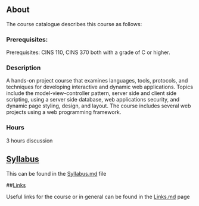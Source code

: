 ## About

The course catalogue describes this course as follows:

### Prerequisites:
Prerequisites: CINS 110, CINS 370 both with a grade of C or higher.

### Description

   A hands-on project course that examines languages, tools, protocols, and techniques for developing interactive and dynamic web applications. Topics include the model-view-controller pattern, server side and client side scripting, using a server side database, web applications security, and dynamic page styling, design, and layout. The course includes several web projects using a web programming framework.

### Hours
   3 hours discussion

## [Syllabus](https://github.com/CSUChico-CINS465/CINS465-Course-Materials/blob/master/Syllabus.md "CINS465 Syllabus")

This can be found in the [Syllabus.md](https://github.com/CSUChico-CINS465/CINS465-Course-Materials/blob/master/Syllabus.md "CINS465 Syllabus") file

##[Links](https://github.com/CSUChico-CINS465/CINS465-Course-Materials/blob/master/Links.md "CINS465 Links")

Useful links for the course or in general can be found in the [Links.md](https://github.com/CSUChico-CINS465/CINS465-Course-Materials/blob/master/Links.md "CINS465 Links") page
